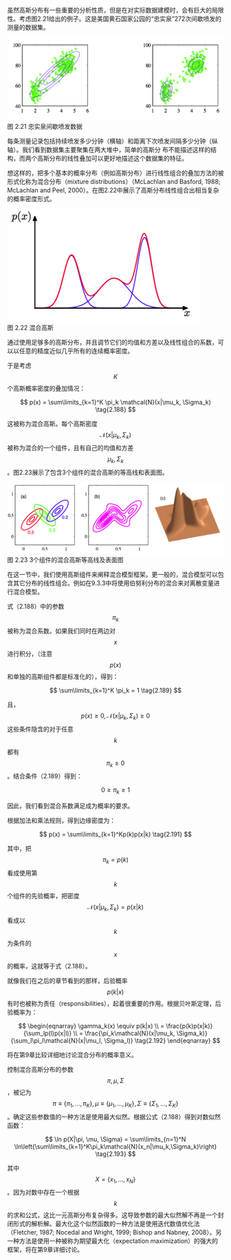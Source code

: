 虽然高斯分布有一些重要的分析性质，但是在对实际数据建模时，会有巨大的局限性。考虑图2.21给出的例子。这是美国黄石国家公园的“忠实泉”272次间歇喷发的测量的数据集。

![图 2-21](images/old_faithful.png)      
图 2.21 忠实泉间歇喷发数据

每条测量记录包括持续喷发多少分钟（横轴）和距离下次喷发间隔多少分钟（纵轴）。我们看到数据集主要聚集在两大堆中，简单的高斯分 布不能描述这样的结构，而两个高斯分布的线性叠加可以更好地描述这个数据集的特征。   

想这样的，把多个基本的概率分布（例如高斯分布）进行线性组合的叠加方法的被形式化称为混合分布（mixture distributions）（McLachlan and Basford, 1988; McLachlan and Peel, 2000）。在图2.22中展示了高斯分布线性组合出相当复杂的概率密度形式。    

![图 2-22](images/mixture_gaussian.png)      
图 2.22 混合高斯

通过使用足够多的高斯分布，并且调节它们的均值和方差以及线性组合的系数，可以以任意的精度近似几乎所有的连续概率密度。    

于是考虑$$ K $$个高斯概率密度的叠加情况：    

$$
p(x) = \sum\limits_{k=1}^K \pi_k \mathcal{N}(x|\mu_k, \Sigma_k) \tag{2.188}
$$

这被称为混合高斯。每个高斯密度$$ \mathcal{N}(x|\mu_k, \Sigma_k) $$被称为混合的一个组件，且有自己的均值和方差$$ \mu_k, \Sigma_k $$。图2.23展示了包含3个组件的混合高斯的等高线和表面图。

![图 2-23](images/mixture_gaussian_contour.png)      
图 2.23 3个组件的混合高斯等高线及表面图

在这一节中，我们使用高斯组件来阐释混合模型框架。更一般的，混合模型可以包含其它分布的线性组合。例如在9.3.3中将使用伯努利分布的混合来对离散变量进行混合模型。    

式（2.188）中的参数$$ \pi_k $$被称为混合系数。如果我们同时在两边对$$ x $$进行积分，（注意$$ p(x) $$和单独的高斯组件都是标准化的），得到：     

$$
\sum\limits_{k=1}^K \pi_k = 1 \tag{2.189}
$$

且，$$ p(x) \geq 0, \mathcal{N}(x|\mu_k, \Sigma_k) \geq 0 $$这些条件隐含的对于任意$$ k $$都有$$ \pi_k \geq 0 $$。结合条件（2.189）得到：    

$$
0 \geq \pi_k \geq 1 \tag{2.190}
$$

因此，我们看到混合系数满足成为概率的要求。    

根据加法和乘法规则，得到边缘密度为：    

$$
p(x) = \sum\limits_{k=1}^Kp(k)p(x|k) \tag{2.191}
$$

其中，把$$ \pi_k = p(k) $$看成使用第$$ k $$个组件的先验概率，把密度$$ \mathcal{N}(x|\mu_k,\Sigma_k) = p(x|k) $$看成以$$ k $$为条件的$$ x $$的概率，这就等于式（2.188）。      

就像我们在之后的章节看到的那样，后验概率$$ p(k|x) $$有时也被称为责任（responsibilities），起着很重要的作用。根据贝叶斯定理，后验概率为：    

$$
\begin{eqnarray}
\gamma_k(x) \equiv p(k|x) \\
= \frac{p(k)p(x|k)}{\sum_lp(l)p(x|l)} \\
= \frac{\pi_k\mathcal{N}(x|\mu_k, \Sigma_k)}{\sum_l\pi_l\mathcal{N}(x|\mu_l, \Sigma_l)} \tag{2.192}
\end{eqnarray}
$$

将在第9章比较详细地讨论混合分布的概率意义。    

控制混合高斯分布的参数$$ \pi,\mu,\Sigma $$，被记为$$ \pi \equiv \{\pi_1,...,\pi_K\}, \mu \equiv \{\mu_1,...,\mu_K\}, \Sigma \equiv \{\Sigma_1,...,\Sigma_K\} $$。确定这些参数值的一种方法是使用最大似然。根据公式（2.188）得到对数似然函数：    

$$
\ln p(X|\pi, \mu, \Sigma) = \sum\limits_{n=1}^N \ln\left{\sum\limits_{k=1}^K\pi_k\mathcal{N}(x_n|\mu_k,\Sigma_k)\right} \tag{2.193}
$$

其中 $$ X = \{x_1,...,x_N\} $$。因为对数中存在一个根据$$ k $$的求和公式，这比一元高斯分布复杂得多。这导致参数的最大似然解不再是一个封闭形式的解析解。最大化这个似然函数的一种方法是使用迭代数值优化法（Fletcher, 1987; Nocedal and Wright, 1999; Bishop and Nabney, 2008）。另一种方法是使用一种被称为期望最大化（expectation maximization）的强大的框架，将在第9章详细讨论。
